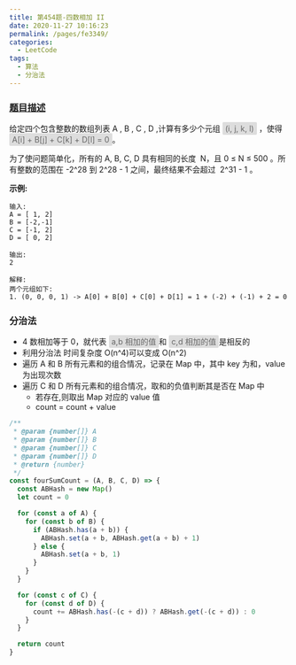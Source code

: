 ```yaml
---
title: 第454题-四数相加 II
date: 2020-11-27 10:16:23
permalink: /pages/fe3349/
categories:
  - LeetCode
tags:
  - 算法
  - 分治法
---
```


### [题目描述](https://leetcode-cn.com/problems/4sum-ii/)

给定四个包含整数的数组列表 A , B , C , D ,计算有多少个元组 <span style="background: #ddd; color: #666; padding: 3px 5px; border-radius: 2px;">(i, j, k, l)</span> ，使得 <span style="background: #ddd; color: #666; padding: 3px 5px; border-radius: 2px;">A[i] + B[j] + C[k] + D[l] = 0</span>。

为了使问题简单化，所有的 A, B, C, D 具有相同的长度  N，且 0 ≤ N ≤ 500 。所有整数的范围在 -2^28 到 2^28 - 1 之间，最终结果不会超过  2^31 - 1 。

<!-- more -->

**示例:**

```
输入:
A = [ 1, 2]
B = [-2,-1]
C = [-1, 2]
D = [ 0, 2]

输出:
2

解释:
两个元组如下:
1. (0, 0, 0, 1) -> A[0] + B[0] + C[0] + D[1] = 1 + (-2) + (-1) + 2 = 0
```

### 分治法

- 4 数相加等于 0，就代表 <span style="background: #ddd; color: #666; padding: 3px 5px; border-radius: 2px;">a,b 相加的值</span>和 <span style="background: #ddd; color: #666; padding: 3px 5px; border-radius: 2px;">c,d 相加的值</span>是相反的
- 利用分治法 时间复杂度 O(n^4)可以变成 O(n^2)
- 遍历 A 和 B 所有元素和的组合情况，记录在 Map 中，其中 key 为和，value 为出现次数
- 遍历 C 和 D 所有元素和的组合情况，取和的负值判断其是否在 Map 中
  - 若存在,则取出 Map 对应的 value 值
  - count = count + value



```JavaScript
/**
 * @param {number[]} A
 * @param {number[]} B
 * @param {number[]} C
 * @param {number[]} D
 * @return {number}
 */
const fourSumCount = (A, B, C, D) => {
  const ABHash = new Map()
  let count = 0

  for (const a of A) {
    for (const b of B) {
      if (ABHash.has(a + b)) {
        ABHash.set(a + b, ABHash.get(a + b) + 1)
      } else {
        ABHash.set(a + b, 1)
      }
    }
  }

  for (const c of C) {
    for (const d of D) {
      count += ABHash.has(-(c + d)) ? ABHash.get(-(c + d)) : 0
    }
  }

  return count
}
```
